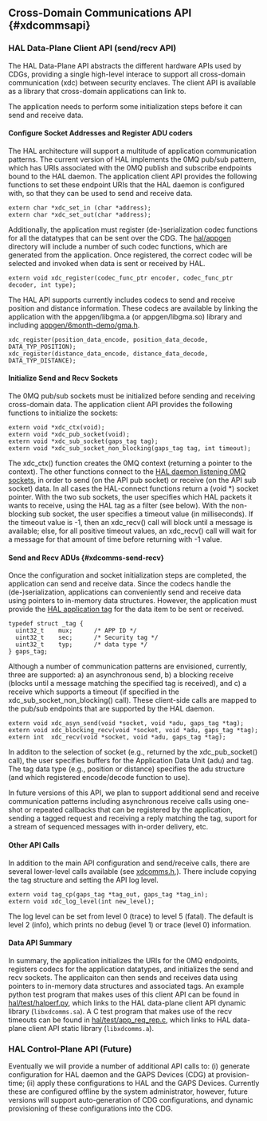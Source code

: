 ## Cross-Domain Communications API {#xdcommsapi}

### HAL Data-Plane Client API (send/recv API)

The HAL Data-Plane API abstracts the different hardware APIs used by CDGs, providing a single high-level interace to support all cross-domain communication (xdc) between security enclaves. The client API is available as a library that cross-domain applications can link to. 

The application needs to perform some initialization steps before it can send and receive data.


#### Configure Socket Addresses and Register ADU coders

The HAL architecture will support a multitude of application communication patterns. The current version of HAL implements the 0MQ pub/sub pattern, which has URIs associated with the 0MQ publish and subscribe endpoints bound to the HAL daemon. The application client API provides the following functions to set these endpoint URIs that the HAL daemon is configured with, so that they can be used to send and receive data.

```
extern char *xdc_set_in (char *address);
extern char *xdc_set_out(char *address);
```

Additionally, the application must register (de-)serialization codec functions for all the datatypes that can be sent over the CDG. The [hal/appgen](https://github.com/gaps-closure/hal/tree/develop/appgen) directory will include a number of such codec functions, which are generated from the application. Once registered, the correct codec will be selected and invoked when data is sent or received by HAL.

```
extern void xdc_register(codec_func_ptr encoder, codec_func_ptr decoder, int type);
```

The HAL API supports currently includes codecs to send and receive position and distance information. These codecs are available by linking the application with the appgen/libgma.a (or appgen/libgma.so) library and including [appgen/6month-demo/gma.h](https://github.com/gaps-closure/hal/blob/91eb29f27181589357b76eeb361e23849c70fa62/appgen/6month-demo/gma.h).
```
xdc_register(position_data_encode, position_data_decode, DATA_TYP_POSITION);
xdc_register(distance_data_encode, distance_data_decode, DATA_TYP_DISTANCE);
```
#### Initialize Send and Recv Sockets

The 0MQ pub/sub sockets must be initialized before sending and receiving cross-domain data. The application client API provides the following functions to initialize the sockets:

```
extern void *xdc_ctx(void);
extern void *xdc_pub_socket(void);
extern void *xdc_sub_socket(gaps_tag tag);
extern void *xdc_sub_socket_non_blocking(gaps_tag tag, int timeout);
```

The xdc_ctx() function creates the 0MQ context (returning a pointer to the context). The other functions connect to the  [HAL daemon listening 0MQ sockets](#hal-interfaces), in order to send (on the API pub socket) or receive (on the API sub socket) data. In all cases the HAL-connect functions return a (void *) socket pointer. With the two sub sockets, the user specifies which HAL packets it wants to receive, using the HAL tag as a filter (see below). With the non-blocking sub socket, the user specifies a timeout value (in milliseconds). If the timeout value is -1, then an xdc_recv() call will block until a message is available; else, for all positive timeout values, an xdc_recv() call will wait for a message for that amount of time before returning with -1 value.


#### Send and Recv ADUs {#xdcomms-send-recv}

Once the configuration and socket initialization steps are completed, the application can send and receive data. Since the codecs handle the (de-)serialization, applications can conveniently send and receive data using pointers to in-memory data structures. However, the application must provide the [HAL application tag](#haltag) for the data item to be sent or received.

```
typedef struct _tag {
  uint32_t    mux;      /* APP ID */
  uint32_t    sec;      /* Security tag */
  uint32_t    typ;      /* data type */
} gaps_tag;
```

Although a number of communication patterns are envisioned, currently,  three are supported: a) an asynchronous send, b) a blocking receive (blocks until a message matching the specified tag is received), and c) a receive which supports a timeout (if specified in the xdc_sub_socket_non_blocking() call). These client-side calls are mapped to the pub/sub endpoints that are supported by the HAL daemon.

```
extern void xdc_asyn_send(void *socket, void *adu, gaps_tag *tag);
extern void xdc_blocking_recv(void *socket, void *adu, gaps_tag *tag);
extern int  xdc_recv(void *socket, void *adu, gaps_tag *tag);
```

In additon to the selection of socket (e.g., returned by the xdc_pub_socket() call), the user specifies buffers for the Application Data Unit (adu) and tag. The tag data type (e.g., position or distance) specifies the adu structure (and which registered encode/decode function to use).

In future versions of this API, we plan to support additional send and receive communication patterns including asynchronous receive calls using one-shot or repeated callbacks that can be registered by the application, sending a tagged request and receiving a reply matching the tag, suport for a stream of sequenced messages with in-order delivery, etc.

#### Other API Calls

In addition to the main API configuration and send/receive calls, there are several lower-level calls  available (see [xdcomms.h](https://github.com/gaps-closure/hal/tree/develop/api/xdcomms.h),). There include copying the tag structure and setting the API log level.

```
extern void tag_cp(gaps_tag *tag_out, gaps_tag *tag_in); 
extern void xdc_log_level(int new_level);
```

The log level can be set from level 0 (trace) to level 5 (fatal). The default is level 2 (info), which prints no debug (level 1) or trace (level 0) information.


#### Data API Summary

In summary, the application initializes the URIs for the 0MQ endpoints, registers codecs for the application datatypes, and initializes the send and recv sockets. The applicaiton can then sends and receives data using pointers to in-memory data structures and associated tags. An example python test program that makes uses of this client API can be found in [hal/test/halperf.py](https://github.com/gaps-closure/hal/tree/develop/test/halperf.py), which links to the HAL data-plane client API dynamic library (`libxdcomms.sa`). A C test program that makes use of the recv timeouts can be found in [hal/test/app_req_rep.c](https://github.com/gaps-closure/hal/tree/develop/test/app_req_rep.c), which links to HAL data-plane client API static library (`libxdcomms.a`).

### HAL Control-Plane API (Future)

Eventually we will provide a number of additional API calls to: (i) generate configuration for HAL daemon and the GAPS Devices (CDG) at provision-time; (ii) apply these configurations to HAL and the GAPS Devices. Currently these are configured offline by the system administrator, however, future versions will support auto-generation of CDG configurations, and dynamic provisioning of these configurations into the CDG.